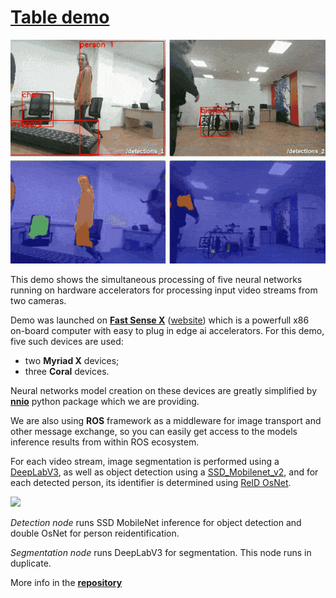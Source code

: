 # [Table demo](https://github.com/FastSense/edge_ai_demo)

![](../assets/img/detection_reid_segmentation_LITE.gif)

This demo shows the simultaneous processing of five neural networks running on hardware accelerators for processing
input video streams from two cameras.

Demo was launched on [**Fast Sense X**](https://fastsense.readthedocs.io/en/latest/) ([website](https://www.fastsense.tech/robotics_ai))
which is a powerfull x86 on-board computer with easy to plug in
edge ai accelerators.
For this demo, five such devices are used:

* two **Myriad X** devices;
* three **Coral** devices.

Neural networks model creation on these devices are greatly simplified by [**nnio**](https://github.com/FastSense/nnio) python package which we are providing.  

We are also using **ROS** framework as a middleware for image transport and other message exchange,
so you can easily get access to the models inference results from within ROS ecosystem.

For each video stream, image segmentation is performed using a
[DeepLabV3](https://github.com/tensorflow/models/tree/master/research/deeplab),
as well as object detection using a 
[SSD_Mobilenet_v2](https://aihub.cloud.google.com/p/products%2F79cd5d9c-e8f3-4883-bf59-31566fa99e49),
and for each detected person, its identifier is determined using
[ReID OsNet](https://github.com/KaiyangZhou/deep-person-reid).

![](https://habrastorage.org/webt/9_/yc/c5/9_ycc56st8dtywl52rg_xkcgbrk.png)

*Detection node*  runs SSD MobileNet inference for object detection and double OsNet for person reidentification.

*Segmentation node* runs DeepLabV3 for segmentation. This node runs in duplicate.

More info in the [**repository**](https://github.com/FastSense/edge_ai_demo)